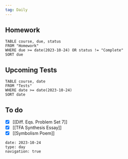 ```yaml
---
tag: Daily
---
```

## Homework
```dataview
TABLE course, due, status
FROM "Homework" 
WHERE due >= date(2023-10-24) OR status != "Complete"
SORT due
```
## Upcoming Tests
```dataview
TABLE course, date
FROM "Tests" 
WHERE date >= date(2023-10-24)
SORT date
```
## To do
- [x] [[Diff. Eqs. Problem Set 7]]
- [x] [[TFA Synthesis Essay]]
- [x] [[Symbolism Poem]]

```gEvent
date: 2023-10-24
type: day
navigation: true
```